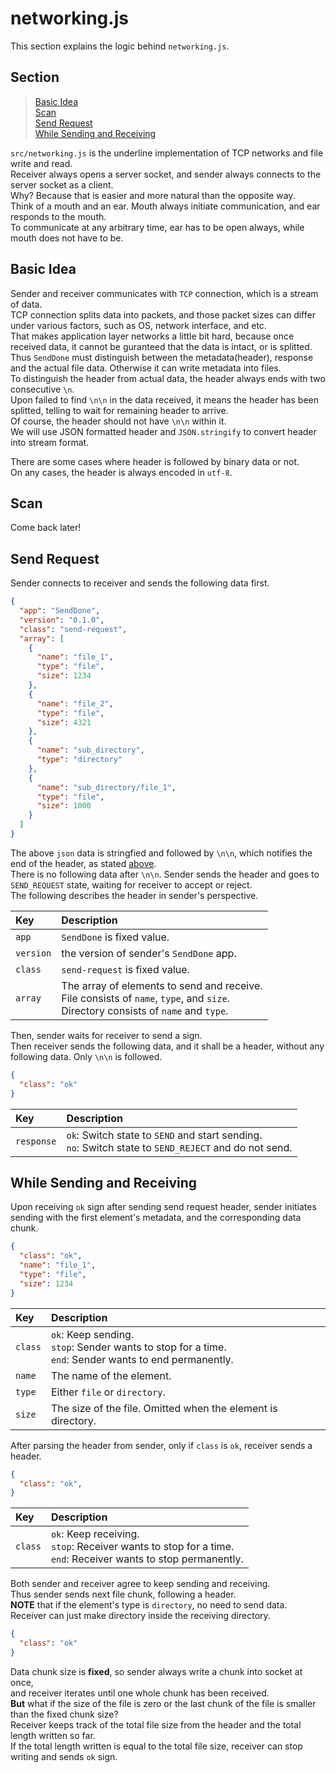 # networking.js
This section explains the logic behind `networking.js`.
<br>

## Section
> [Basic Idea](#basic-idea)<br>
> [Scan](#scan)<br>
> [Send Request](#send-request)<br>
> [While Sending and Receiving](#while-sending-and-receiving)<br>

`src/networking.js` is the underline implementation of TCP networks and file write and read.<br>
Receiver always opens a server socket, and sender always connects to the server socket as a client.<br>
Why? Because that is easier and more natural than the opposite way.<br>
Think of a mouth and an ear. Mouth always initiate communication, and ear responds to the mouth.<br> 
To communicate at any arbitrary time, ear has to be open always, while mouth does not have to be.
<br>

## Basic Idea
Sender and receiver communicates with `TCP` connection, which is a stream of data.<br>
TCP connection splits data into packets, and those packet sizes can differ under various factors, such as OS, network interface, and etc.<br>
That makes application layer networks a little bit hard, because once received data, it cannot be guranteed that the data is intact, or is splitted.<br>
Thus `SendDone` must distinguish between the metadata(header), response and the actual file data. Otherwise it can write metadata into files.<br>
To distinguish the header from actual data, the header always ends with two consecutive `\n`.<br>
Upon failed to find `\n\n` in the data received, it means the header has been splitted, telling to wait for remaining header to arrive.<br>
Of course, the header should not have `\n\n` within it.<br>
We will use JSON formatted header and `JSON.stringify` to convert header into stream format.
<br>

There are some cases where header is followed by binary data or not.<br>
On any cases, the header is always encoded in `utf-8`.

## Scan
Come back later!

## Send Request
Sender connects to receiver and sends the following data first.
```json
{
  "app": "SendDone",
  "version": "0.1.0",
  "class": "send-request",
  "array": [
    {
      "name": "file_1",
      "type": "file",
      "size": 1234
    },
    {
      "name": "file_2",
      "type": "file",
      "size": 4321
    },
    {
      "name": "sub_directory",
      "type": "directory"
    },
    {
      "name": "sub_directory/file_1",
      "type": "file",
      "size": 1000
    }
  ]
}
```
The above `json` data is stringfied and followed by `\n\n`, which notifies the end of the header, as stated [above](#basic-idea).<br>
There is no following data after `\n\n`. Sender sends the header and goes to `SEND_REQUEST` state, waiting for receiver to accept or reject.<br>
The following describes the header in sender's perspective.
<br>

| Key | Description |
| :--- | :--- |
| `app` | `SendDone` is fixed value. |
| `version` | the version of sender's `SendDone` app. |
| `class` | `send-request` is fixed value. |
| `array` | The array of elements to send and receive.<br>File consists of `name`, `type`, and `size`.<br>Directory consists of `name` and `type`.

Then, sender waits for receiver to send a sign.<br>
Then receiver sends the following data, and it shall be a header, without any following data. Only `\n\n` is followed.<br>
```json
{
  "class": "ok"
}
```

| Key | Description |
| :--- | :--- |
| `response` | `ok`: Switch state to `SEND` and start sending.<br> `no`: Switch state to `SEND_REJECT` and do not send. |

## While Sending and Receiving
Upon receiving `ok` sign after sending send request header, sender initiates sending with the first element's metadata, and the corresponding data chunk.<br>
```json
{
  "class": "ok",
  "name": "file_1",
  "type": "file",
  "size": 1234
}
```
| Key | Description |
| :--- | :--- |
| `class` | `ok`: Keep sending.<br>`stop`: Sender wants to stop for a time.<br>`end`: Sender wants to end permanently.  |
| `name` | The name of the element. |
| `type` | Either `file` or `directory`. |
| `size` | The size of the file. Omitted when the element is directory. |

After parsing the header from sender, only if `class` is `ok`, receiver sends a header.
```json
{
  "class": "ok",
}
```
| Key | Description |
| :--- | :--- |
| `class` | `ok`: Keep receiving.<br>`stop`: Receiver wants to stop for a time.<br>`end`: Receiver wants to stop permanently.

Both sender and receiver agree to keep sending and receiving.<br>
Thus sender sends next file chunk, following a header.<br>
**NOTE** that if the element's type is `directory`, no need to send data.<br>
Receiver can just make directory inside the receiving directory.
```json
{
  "class": "ok"
}
```

Data chunk size is **fixed**, so sender always write a chunk into socket at once,<br>
and receiver iterates until one whole chunk has been received.<br>
**But** what if the size of the file is zero or the last chunk of the file is smaller than the fixed chunk size?<br>
Receiver keeps track of the total file size from the header and the total length written so far.<br>
If the total length written is equal to the total file size, receiver can stop writing and sends `ok` sign.
<br>

